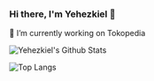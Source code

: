 ### Hi there, I'm Yehezkiel 👋
🔭 I’m currently working on Tokopedia


<img align="center" alt="Yehezkiel's Github Stats" src="https://github-readme-stats.vercel.app/api?username=yehezkiell&show_icons=true&count_private=true&theme=dracula" />
<br />

![Top Langs](https://github-readme-stats.vercel.app/api/top-langs/?username=yehezkiell&layout=compact&theme=dracula&count_private=true)
